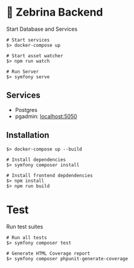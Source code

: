 # 🦓 Zebrina Backend

Start Database and Services

```
# Start services
$> docker-compose up

# Start asset watcher
$> npm run watch

# Run Server
$> symfony serve
```

## Services

* Postgres
* pgadmin: [localhost:5050](localhost:5050)

## Installation

```
$> docker-compose up --build

# Install dependencies
$> symfony composer install

# Install frontend depdendencies
$> npm install
$> npm run build
```

# Test

Run test suites

```
# Run all tests
$> symfony composer test

# Generate HTML Coverage report
$> symfony composer phpunit-generate-coverage
```
